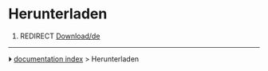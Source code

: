 # Herunterladen
1.  REDIRECT [Download/de](Download/de.md)



---
⏵ [documentation index](../README.md) > Herunterladen
